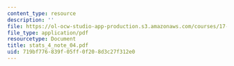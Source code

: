 ```yaml
---
content_type: resource
description: ''
file: https://ol-ocw-studio-app-production.s3.amazonaws.com/courses/17-874-quantitative-research-methods-multivariate-spring-2004/719bf776839f05ff0f208d3c27f312e0_stats_4_note_04.pdf
file_type: application/pdf
resourcetype: Document
title: stats_4_note_04.pdf
uid: 719bf776-839f-05ff-0f20-8d3c27f312e0
---
```

